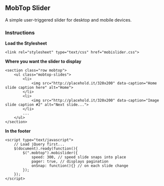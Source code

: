 ## MobTop Slider

A simple user-triggered slider for desktop and mobile devices. 

### Instructions
**Load the Stylesheet**

    <link rel="stylesheet" type="text/css" href="mobislider.css">

**Where you want the slider to display**

    <section class="row mobtop">
    	<ul class="mobtop-slides">
            <li>
                <img src="http://placehold.it/320x200" data-caption="Home slide caption here" alt="Home">
            </li>
            <li>
                <img src="http://placehold.it/320x200" data-caption="Image slide caption #2" alt="Next slide...">
            </li>
    		...
    	</ul>
    </section>

**In the footer**

    <script type="text/javascript">
    	// Load jQuery first...
    	$(document).ready(function(){
    		$(".mobtop").mobislider({
                speed: 300, // speed slide snaps into place
                pager: true, // displays pagination
    			onSnap: function(){} // on each slide change
    		});
    	});
    </script>
